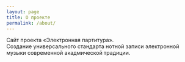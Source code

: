```yaml
---
layout: page
title: О проекте
permalink: /about/
---
```


Сайт проекта «Электронная партитура». <br/>
Создание универсального стандарта нотной записи электронной музыки современной акадмической традиции.
